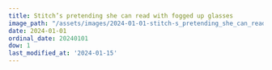 ```yaml
---
title: Stitch’s pretending she can read with fogged up glasses
image_path: "/assets/images/2024-01-01-stitch-s_pretending_she_can_read_with_fogged_up_glasses.jpeg"
date: 2024-01-01
ordinal_date: 20240101
dow: 1
last_modified_at: '2024-01-15'
---
```

